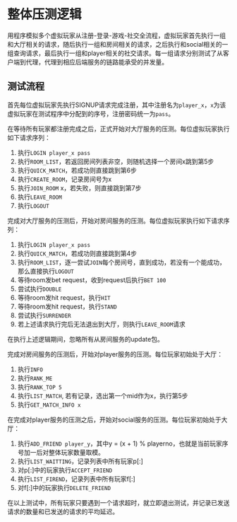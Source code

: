 # 整体压测逻辑
用程序模拟多个虚拟玩家从注册-登录-游戏-社交全流程，虚拟玩家首先执行一组和大厅相关的请求，随后执行一组和房间相关的请求，之后执行和social相关的一组查询请求，最后执行一组和player相关的社交请求。每一组请求分别测试了从客户端到代理，代理到相应后端服务的链路能承受的并发量。

## 测试流程
首先每位虚拟玩家先执行SIGNUP请求完成注册，其中注册名为`player_x`，`x`为该虚拟玩家在测试程序中分配到的序号，注册密码统一为`pass`。

在等待所有玩家都注册完成之后，正式开始对大厅服务的压测。每位虚拟玩家执行如下请求序列：
1. 执行`LOGIN player_x pass`
2. 执行`ROOM_LIST`，若返回房间列表非空，则随机选择一个房间x跳到第5步
3. 执行`QUICK_MATCH`，若成功则直接跳到第6步
4. 执行`CREATE_ROOM`，记录房间号为x
5. 执行`JOIN_ROOM` x，若失败，则直接跳到第7步
6. 执行`LEAVE_ROOM`
7. 执行`LOGOUT`

完成对大厅服务的压测后，开始对房间服务的压测。每位虚拟玩家执行如下请求序列：
1. 执行`LOGIN player_x pass`
2. 执行`QUICK_MATCH`，若成功则直接跳到第4步
3. 执行`ROOM_LIST`，逐一尝试`JOIN`每个房间号，直到成功，若没有一个能成功，那么直接执行`LOGOUT`
4. 等待room发bet request，收到request后执行`BET 100`
5. 尝试执行`DOUBLE`
6. 等待room发hit request，执行`HIT`
7. 等待room发hit request，执行`STAND`
8. 尝试执行`SURRENDER`
9. 若上述请求执行完后无法退出到大厅，则执行`LEAVE_ROOM`请求

在执行上述逻辑期间，忽略所有从房间服务的update包。

完成对房间服务的压测后，开始对player服务的压测。每位玩家初始处于大厅：
1. 执行`INFO`
2. 执行`RANK_ME`
3. 执行`RANK_TOP 5`
4. 执行`LIST_MATCH`, 若有记录，选出第一个mid作为x，执行第5步
5. 执行`GET_MATCH_INFO x`

在完成对player服务的压测之后，开始对social服务的压测。每位玩家初始处于大厅：
1. 执行`ADD_FRIEND player_y`，其中y = (x + 1) % playerno，也就是当前玩家序号加一后对整体玩家数量取模。
2. 执行`LIST_WAITTING`，记录列表中所有玩家p[:]
3. 对p[:]中的玩家执行`ACCEPT_FRIEND`
4. 执行`LIST_FIREND`，记录列表中所有玩家f[:]
5. 对f[:]中的玩家执行`DELETE_FRIEND`

在以上测试中，所有玩家只要遇到一个请求超时，就立即退出测试，并记录已发送请求的数量和已发送的请求的平均延迟。


